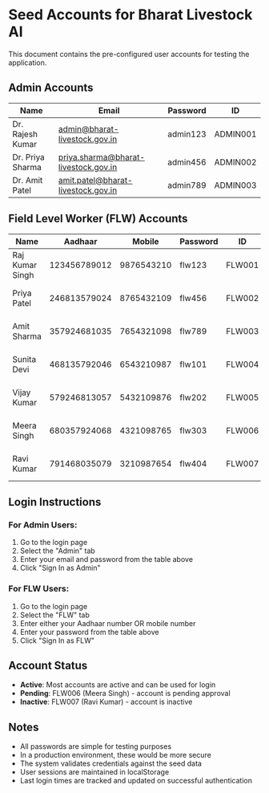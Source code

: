 # Seed Accounts for Bharat Livestock AI

This document contains the pre-configured user accounts for testing the application.

## Admin Accounts

| Name | Email | Password | ID |
|------|-------|----------|-----|
| Dr. Rajesh Kumar | admin@bharat-livestock.gov.in | admin123 | ADMIN001 |
| Dr. Priya Sharma | priya.sharma@bharat-livestock.gov.in | admin456 | ADMIN002 |
| Dr. Amit Patel | amit.patel@bharat-livestock.gov.in | admin789 | ADMIN003 |

## Field Level Worker (FLW) Accounts

| Name | Aadhaar | Mobile | Password | ID | Area |
|------|---------|--------|----------|-----|------|
| Raj Kumar Singh | 123456789012 | 9876543210 | flw123 | FLW001 | Ahmedabad District, Gujarat |
| Priya Patel | 246813579024 | 8765432109 | flw456 | FLW002 | Surat District, Gujarat |
| Amit Sharma | 357924681035 | 7654321098 | flw789 | FLW003 | Vadodara District, Gujarat |
| Sunita Devi | 468135792046 | 6543210987 | flw101 | FLW004 | Panipat District, Haryana |
| Vijay Kumar | 579246813057 | 5432109876 | flw202 | FLW005 | Bangalore Rural, Karnataka |
| Meera Singh | 680357924068 | 4321098765 | flw303 | FLW006 | Pune District, Maharashtra |
| Ravi Kumar | 791468035079 | 3210987654 | flw404 | FLW007 | Coimbatore District, Tamil Nadu |

## Login Instructions

### For Admin Users:
1. Go to the login page
2. Select the "Admin" tab
3. Enter your email and password from the table above
4. Click "Sign In as Admin"

### For FLW Users:
1. Go to the login page
2. Select the "FLW" tab
3. Enter either your Aadhaar number OR mobile number
4. Enter your password from the table above
5. Click "Sign In as FLW"

## Account Status

- **Active**: Most accounts are active and can be used for login
- **Pending**: FLW006 (Meera Singh) - account is pending approval
- **Inactive**: FLW007 (Ravi Kumar) - account is inactive

## Notes

- All passwords are simple for testing purposes
- In a production environment, these would be more secure
- The system validates credentials against the seed data
- User sessions are maintained in localStorage
- Last login times are tracked and updated on successful authentication
